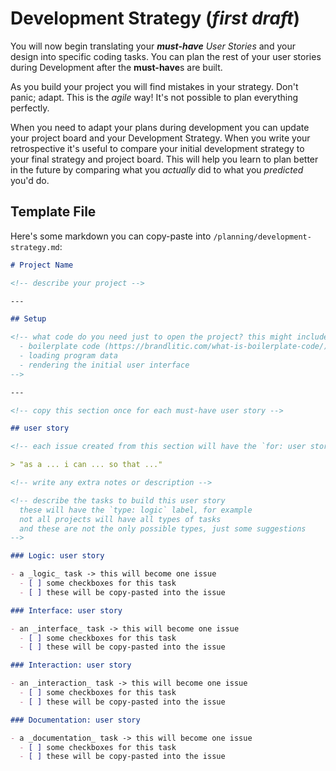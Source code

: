 # Development Strategy (_first draft_)

You will now begin translating your _**must-have** User Stories_ and your design
into specific coding tasks. You can plan the rest of your user stories during
Development after the **must-have**s are built.

As you build your project you will find mistakes in your strategy. Don't panic;
adapt. This is the _agile_ way! It's not possible to plan everything perfectly.

When you need to adapt your plans during development you can update your project
board and your Development Strategy. When you write your retrospective it's
useful to compare your initial development strategy to your final strategy and
project board. This will help you learn to plan better in the future by
comparing what you _actually_ did to what you _predicted_ you'd do.

## Template File

Here's some markdown you can copy-paste into
`/planning/development-strategy.md`:

```markdown
# Project Name

<!-- describe your project -->

---

## Setup

<!-- what code do you need just to open the project? this might include:
  - boilerplate code (https://brandlitic.com/what-is-boilerplate-code/)
  - loading program data
  - rendering the initial user interface
-->

---

<!-- copy this section once for each must-have user story -->

## user story

<!-- each issue created from this section will have the `for: user story` label -->

> "as a ... i can ... so that ..."

<!-- write any extra notes or description -->

<!-- describe the tasks to build this user story
  these will have the `type: logic` label, for example
  not all projects will have all types of tasks
  and these are not the only possible types, just some suggestions
-->

### Logic: user story

- a _logic_ task -> this will become one issue
  - [ ] some checkboxes for this task
  - [ ] these will be copy-pasted into the issue

### Interface: user story

- an _interface_ task -> this will become one issue
  - [ ] some checkboxes for this task
  - [ ] these will be copy-pasted into the issue

### Interaction: user story

- an _interaction_ task -> this will become one issue
  - [ ] some checkboxes for this task
  - [ ] these will be copy-pasted into the issue

### Documentation: user story

- a _documentation_ task -> this will become one issue
  - [ ] some checkboxes for this task
  - [ ] these will be copy-pasted into the issue
```
